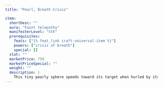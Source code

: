 ```yaml
---
title: "Pearl, Breath Crisis"

item:
  shortDesc: ""
  aura: "Faint telepathy"
  manifesterLevel: "5th"
  prerequisites:
    feats: ["{% feat_link craft-universal-item %}"]
    powers: ["crisis of breath"]
    special: []
  slot: ""
  marketPrice: 750
  marketPriceSpecial: ""
  weight: ""
  description: |
    This tiny pearly sphere speeds toward its target when hurled by its owner. He can hurl the pearl at any target within 150 feet that he can see and to which he has line of effect. If the target fails a DC 14 Will saving throw, the pearl seems to impact and then enter the flesh of the target. The target is affected as if by _crisis of breath_ for 5 minutes. The use destroys the item.
---
```


